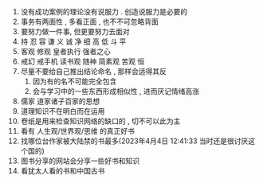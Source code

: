 1. 没有成功案例的理论没有说服力 . 创造说服力是必要的
2. 事务有两面性 , 多看正面 , 也不不可忽略背面
3. 要努力做一件事, 但更要努力去面对
4. 持 忍 容 谦 义 诚 净 细 高 低 斗 平
5. 客观 修观 皇者执行 强者之心
6. 戒幻 戒手机 读书观 随神 简素观 苦观 恒
7. 尽量不要给自己推出结论命名 , 那样会适得其反 
	1. 因为有的名不可能完全包含
	2. 会与学习中的一些东西形成相似性 , 进而厌记情绪高涨
8. 儒家 道家诸子百家的思想
9. 道理知识不在明白而在运用
10. 卷纸是用来检查知识网络的缺口的 , 切不可以此为主
11. 看有 人生观/世界观/思维 的真正好书
12. 找哪位台作家被大陆禁的书最多(2023年4月4日 12:41:33 当时还是很讨厌这个国的)
13. 图书分享的网站会分享一些好书和知识
14. 看犹太人看的书和中国古书

